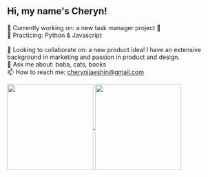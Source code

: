 ## Hi, my name's Cheryn! 

🔭 Currently working on: a new task manager project 👀 </br> 
🌱 Practicing: Python & Javascript </br>  
👯 Looking to collaborate on: a new product idea! I have an extensive background in marketing and passion in product and design. </br> 
💬 Ask me about: boba, cats, books </br>
📫 How to reach me: cherynjjaeshin@gmail.com </br>

<a href="https://github.com/shincheryn/github-readme-stats">
  <img height=200 align="center" src="https://github-readme-stats.vercel.app/api?username=shincheryn&show_icons=true&theme=transparent" />
</a>
<a href="https://github.com/shincheryn/convoychat">
  <img height=200 align="center" src="https://github-readme-stats.vercel.app/api/top-langs?username=shincheryn&layout=compact&langs_count=8&card_width=320&theme=transparent" /> 
</a> 

######

<!--
**shincheryn/shincheryn** is a ✨ _special_ ✨ repository because its `README.md` (this file) appears on your GitHub profile.

Here are some ideas to get you started:
- ⚡ Fun fact: ...
-->
